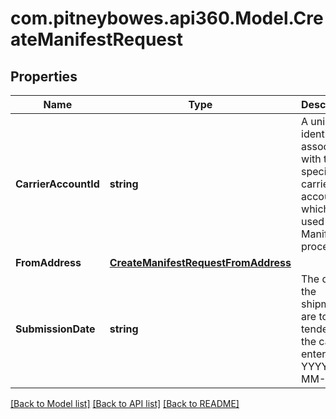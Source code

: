 # com.pitneybowes.api360.Model.CreateManifestRequest

## Properties

Name | Type | Description | Notes
------------ | ------------- | ------------- | -------------
**CarrierAccountId** | **string** | A unique identifier associated with the specific carrier account, which is used in the Manifest process. | 
**FromAddress** | [**CreateManifestRequestFromAddress**](CreateManifestRequestFromAddress.md) |  | 
**SubmissionDate** | **string** | The date the shipments are to be tendered to the carrier, entered as YYYY-MM-DD. | [optional] 

[[Back to Model list]](../README.md#documentation-for-models) [[Back to API list]](../README.md#documentation-for-api-endpoints) [[Back to README]](../README.md)

